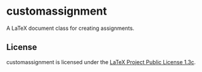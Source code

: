 # customassignment

A LaTeX document class for creating assignments.

## License

customassignment is licensed under the [LaTeX Project Public License 1.3c](./LICENSE.txt).
